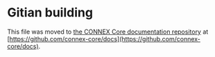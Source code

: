 Gitian building
================

This file was moved to [the CONNEX Core documentation repository](https://github.com/connex-core/docs/blob/master/gitian-building.md) at [https://github.com/connex-core/docs](https://github.com/connex-core/docs).
